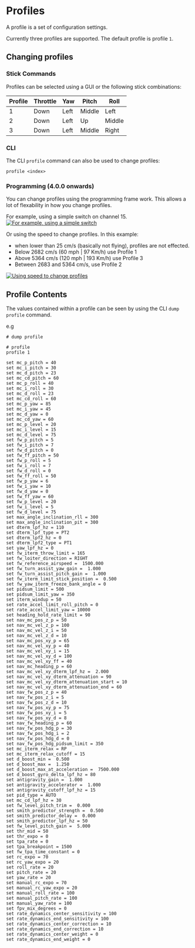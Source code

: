 # Profiles

A profile is a set of configuration settings.

Currently three profiles are supported. The default profile is profile `1`.

## Changing profiles
### Stick Commands
Profiles can be selected using a GUI or the following stick combinations:

| Profile | Throttle | Yaw   | Pitch  | Roll   |
| ------- | -------- | ----- | ------ | ------ |
| 1       | Down     | Left  | Middle | Left   |
| 2       | Down     | Left  | Up     | Middle |
| 3       | Down     | Left  | Middle | Right  |

### CLI
The CLI `profile` command can also be used to change profiles:

```
profile <index>
```

### Programming (4.0.0 onwards)
You can change profiles using the programming frame work. This allows a lot of flexability in how you change profiles.

For example, using a simple switch on channel 15.
[![For example, using a simple switch](https://i.imgur.com/SS9CaaOl.png)](https://i.imgur.com/SS9CaaO.png)

Or using the speed to change profiles. In this example: 
- when lower than 25 cm/s (basically not flying), profiles are not effected.
- Below 2682 cm/s (60 mph | 97 Km/h) use Profile 1
- Above 5364 cm/s (120 mph | 193 Km/h) use Profile 3
- Between 2683 and 5364 cm/s, use Profile 2

[![Using speed to change profiles](https://i.imgur.com/WjkuhhWl.png)](https://i.imgur.com/WjkuhhW.png)

## Profile Contents
The values contained within a profile can be seen by using the CLI `dump profile` command.

e.g
```
# dump profile

# profile
profile 1

set mc_p_pitch = 40
set mc_i_pitch = 30
set mc_d_pitch = 23
set mc_cd_pitch = 60
set mc_p_roll = 40
set mc_i_roll = 30
set mc_d_roll = 23
set mc_cd_roll = 60
set mc_p_yaw = 85
set mc_i_yaw = 45
set mc_d_yaw = 0
set mc_cd_yaw = 60
set mc_p_level = 20
set mc_i_level = 15
set mc_d_level = 75
set fw_p_pitch = 5
set fw_i_pitch = 7
set fw_d_pitch = 0
set fw_ff_pitch = 50
set fw_p_roll = 5
set fw_i_roll = 7
set fw_d_roll = 0
set fw_ff_roll = 50
set fw_p_yaw = 6
set fw_i_yaw = 10
set fw_d_yaw = 0
set fw_ff_yaw = 60
set fw_p_level = 20
set fw_i_level = 5
set fw_d_level = 75
set max_angle_inclination_rll = 300
set max_angle_inclination_pit = 300
set dterm_lpf_hz = 110
set dterm_lpf_type = PT2
set dterm_lpf2_hz = 0
set dterm_lpf2_type = PT1
set yaw_lpf_hz = 0
set fw_iterm_throw_limit = 165
set fw_loiter_direction = RIGHT
set fw_reference_airspeed =  1500.000
set fw_turn_assist_yaw_gain =  1.000
set fw_turn_assist_pitch_gain =  1.000
set fw_iterm_limit_stick_position =  0.500
set fw_yaw_iterm_freeze_bank_angle = 0
set pidsum_limit = 500
set pidsum_limit_yaw = 350
set iterm_windup = 50
set rate_accel_limit_roll_pitch = 0
set rate_accel_limit_yaw = 10000
set heading_hold_rate_limit = 90
set nav_mc_pos_z_p = 50
set nav_mc_vel_z_p = 100
set nav_mc_vel_z_i = 50
set nav_mc_vel_z_d = 10
set nav_mc_pos_xy_p = 65
set nav_mc_vel_xy_p = 40
set nav_mc_vel_xy_i = 15
set nav_mc_vel_xy_d = 100
set nav_mc_vel_xy_ff = 40
set nav_mc_heading_p = 60
set nav_mc_vel_xy_dterm_lpf_hz =  2.000
set nav_mc_vel_xy_dterm_attenuation = 90
set nav_mc_vel_xy_dterm_attenuation_start = 10
set nav_mc_vel_xy_dterm_attenuation_end = 60
set nav_fw_pos_z_p = 40
set nav_fw_pos_z_i = 5
set nav_fw_pos_z_d = 10
set nav_fw_pos_xy_p = 75
set nav_fw_pos_xy_i = 5
set nav_fw_pos_xy_d = 8
set nav_fw_heading_p = 60
set nav_fw_pos_hdg_p = 30
set nav_fw_pos_hdg_i = 2
set nav_fw_pos_hdg_d = 0
set nav_fw_pos_hdg_pidsum_limit = 350
set mc_iterm_relax = RP
set mc_iterm_relax_cutoff = 15
set d_boost_min =  0.500
set d_boost_max =  1.250
set d_boost_max_at_acceleration =  7500.000
set d_boost_gyro_delta_lpf_hz = 80
set antigravity_gain =  1.000
set antigravity_accelerator =  1.000
set antigravity_cutoff_lpf_hz = 15
set pid_type = AUTO
set mc_cd_lpf_hz = 30
set fw_level_pitch_trim =  0.000
set smith_predictor_strength =  0.500
set smith_predictor_delay =  0.000
set smith_predictor_lpf_hz = 50
set fw_level_pitch_gain =  5.000
set thr_mid = 50
set thr_expo = 0
set tpa_rate = 0
set tpa_breakpoint = 1500
set fw_tpa_time_constant = 0
set rc_expo = 70
set rc_yaw_expo = 20
set roll_rate = 20
set pitch_rate = 20
set yaw_rate = 20
set manual_rc_expo = 70
set manual_rc_yaw_expo = 20
set manual_roll_rate = 100
set manual_pitch_rate = 100
set manual_yaw_rate = 100
set fpv_mix_degrees = 0
set rate_dynamics_center_sensitivity = 100
set rate_dynamics_end_sensitivity = 100
set rate_dynamics_center_correction = 10
set rate_dynamics_end_correction = 10
set rate_dynamics_center_weight = 0
set rate_dynamics_end_weight = 0

```

